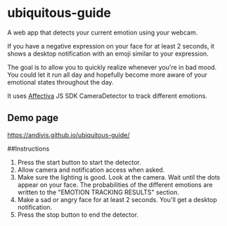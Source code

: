 # ubiquitous-guide

A web app that detects your current emotion using your webcam.

If you have a negative expression on your face for at least 2 seconds, it shows a desktop notification with an emoji similar to your expression.

The goal is to allow you to quickly realize whenever you're in bad mood. You could let it run all day and hopefully become more aware of your emotional states throughout the day.

It uses [Affectiva](https://www.affectiva.com/) JS SDK CameraDetector to track different emotions.

## Demo page

https://andivis.github.io/ubiquitous-guide/

##Instructions

1. Press the start button to start the detector.
2. Allow camera and notification access when asked.
3. Make sure the lighting is good. Look at the camera. Wait until the dots appear on your face. The probabilities of the different emotions are written to the "EMOTION TRACKING RESULTS" section.
4. Make a sad or angry face for at least 2 seconds. You'll get a desktop notification.
5. Press the stop button to end the detector.